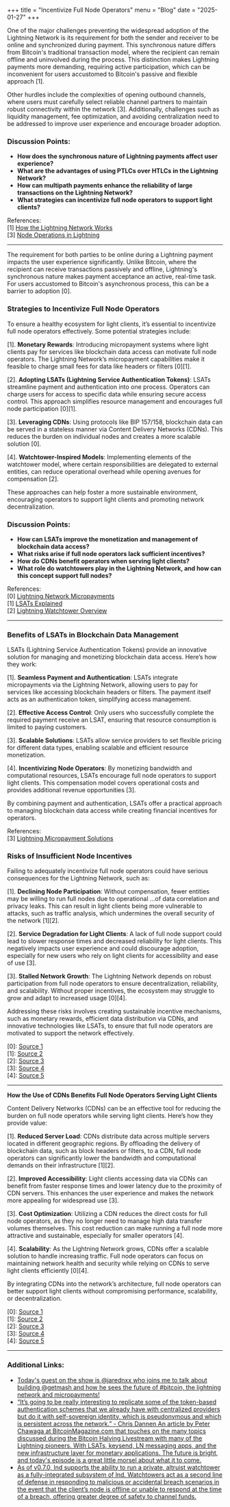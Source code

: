 +++
title = "Incentivize Full Node Operators"
menu = "Blog"
date = "2025-01-27"
+++ 


One of the major challenges preventing the widespread adoption of the Lightning Network is its requirement for both the sender and receiver to be online and synchronized during payment. This synchronous nature differs from Bitcoin's traditional transaction model, where the recipient can remain offline and uninvolved during the process. This distinction makes Lightning payments more demanding, requiring active participation, which can be inconvenient for users accustomed to Bitcoin's passive and flexible approach [1]. 

Other hurdles include the complexities of opening outbound channels, where users must carefully select reliable channel partners to maintain robust connectivity within the network [3]. Additionally, challenges such as liquidity management, fee optimization, and avoiding centralization need to be addressed to improve user experience and encourage broader adoption.

### Discussion Points:
- **How does the synchronous nature of Lightning payments affect user experience?**
- **What are the advantages of using PTLCs over HTLCs in the Lightning Network?**
- **How can multipath payments enhance the reliability of large transactions on the Lightning Network?**
- **What strategies can incentivize full node operators to support light clients?**

References:  
[1] [How the Lightning Network Works](https://github.com/lnbook/lnbook/blob/develop/03_how_ln_works.asciidoc)  
[3] [Node Operations in Lightning](https://github.com/lnbook/lnbook/blob/develop/05_node_operations.asciidoc)  

---

The requirement for both parties to be online during a Lightning payment impacts the user experience significantly. Unlike Bitcoin, where the recipient can receive transactions passively and offline, Lightning's synchronous nature makes payment acceptance an active, real-time task. For users accustomed to Bitcoin's asynchronous process, this can be a barrier to adoption [0]. 

### Strategies to Incentivize Full Node Operators

To ensure a healthy ecosystem for light clients, it’s essential to incentivize full node operators effectively. Some potential strategies include:

[1]. **Monetary Rewards**: Introducing micropayment systems where light clients pay for services like blockchain data access can motivate full node operators. The Lightning Network’s micropayment capabilities make it feasible to charge small fees for data like headers or filters [0][1].

[2]. **Adopting LSATs (Lightning Service Authentication Tokens)**: LSATs streamline payment and authentication into one process. Operators can charge users for access to specific data while ensuring secure access control. This approach simplifies resource management and encourages full node participation [0][1].

[3]. **Leveraging CDNs**: Using protocols like BIP 157/158, blockchain data can be served in a stateless manner via Content Delivery Networks (CDNs). This reduces the burden on individual nodes and creates a more scalable solution [0].

[4]. **Watchtower-Inspired Models**: Implementing elements of the watchtower model, where certain responsibilities are delegated to external entities, can reduce operational overhead while opening avenues for compensation [2].

These approaches can help foster a more sustainable environment, encouraging operators to support light clients and promoting network decentralization.

### Discussion Points:
- **How can LSATs improve the monetization and management of blockchain data access?**
- **What risks arise if full node operators lack sufficient incentives?**
- **How do CDNs benefit operators when serving light clients?**
- **What role do watchtowers play in the Lightning Network, and how can this concept support full nodes?**

References:  
[0] [Lightning Network Micropayments](https://gnusha.org/url/https://lists.linuxfoundation.org/pipermail/lightning-dev/2020-May/002685.html)  
[1] [LSATs Explained](https://gnusha.org/url/https://lists.linuxfoundation.org/pipermail/bitcoin-dev/2020-May/017824.html)  
[2] [Lightning Watchtower Overview](https://gnusha.org/url/https://lists.linuxfoundation.org/pipermail/lightning-dev/2020-May/002678.html)  

---

### Benefits of LSATs in Blockchain Data Management

LSATs (Lightning Service Authentication Tokens) provide an innovative solution for managing and monetizing blockchain data access. Here’s how they work:

[1]. **Seamless Payment and Authentication**: LSATs integrate micropayments via the Lightning Network, allowing users to pay for services like accessing blockchain headers or filters. The payment itself acts as an authentication token, simplifying access management.

[2]. **Effective Access Control**: Only users who successfully complete the required payment receive an LSAT, ensuring that resource consumption is limited to paying customers.

[3]. **Scalable Solutions**: LSATs allow service providers to set flexible pricing for different data types, enabling scalable and efficient resource monetization.

[4]. **Incentivizing Node Operators**: By monetizing bandwidth and computational resources, LSATs encourage full node operators to support light clients. This compensation model covers operational costs and provides additional revenue opportunities [3].

By combining payment and authentication, LSATs offer a practical approach to managing blockchain data access while creating financial incentives for operators.

References:  
[3] [Lightning Micropayment Solutions](https://gnusha.org/url/https://lists.linuxfoundation.org/pipermail/bitcoin-dev/2020-May/017824.html)  

### Risks of Insufficient Node Incentives

Failing to adequately incentivize full node operators could have serious consequences for the Lightning Network, such as:

[1]. **Declining Node Participation**: Without compensation, fewer entities may be willing to run full nodes due to operational ...of data correlation and privacy leaks. This can result in light clients being more vulnerable to attacks, such as traffic analysis, which undermines the overall security of the network [1][2]. 

[2]. **Service Degradation for Light Clients**: A lack of full node support could lead to slower response times and decreased reliability for light clients. This negatively impacts user experience and could discourage adoption, especially for new users who rely on light clients for accessibility and ease of use [3]. 

[3]. **Stalled Network Growth**: The Lightning Network depends on robust participation from full node operators to ensure decentralization, reliability, and scalability. Without proper incentives, the ecosystem may struggle to grow and adapt to increased usage [0][4]. 

Addressing these risks involves creating sustainable incentive mechanisms, such as monetary rewards, efficient data distribution via CDNs, and innovative technologies like LSATs, to ensure that full node operators are motivated to support the network effectively.

[0]: [Source 1](https://gnusha.org/url/https://lists.linuxfoundation.org/pipermail/lightning-dev/2020-May/002685.html)  
[1]: [Source 2](https://gnusha.org/url/https://lists.linuxfoundation.org/pipermail/lightning-dev/2023-July/004010.html)  
[2]: [Source 3](https://github.com/lnbook/lnbook/blob/develop/05_node_operations.asciidoc)  
[3]: [Source 4](https://github.com/lnbook/lnbook/blob/develop/16_security_privacy_ln.asciidoc)  
[4]: [Source 5](https://gnusha.org/url/https://lists.linuxfoundation.org/pipermail/lightning-dev/2018-November/001619.html)  

---

**How the Use of CDNs Benefits Full Node Operators Serving Light Clients**

Content Delivery Networks (CDNs) can be an effective tool for reducing the burden on full node operators while serving light clients. Here’s how they provide value:

[1]. **Reduced Server Load**: CDNs distribute data across multiple servers located in different geographic regions. By offloading the delivery of blockchain data, such as block headers or filters, to a CDN, full node operators can significantly lower the bandwidth and computational demands on their infrastructure [1][2]. 

[2]. **Improved Accessibility**: Light clients accessing data via CDNs can benefit from faster response times and lower latency due to the proximity of CDN servers. This enhances the user experience and makes the network more appealing for widespread use [3]. 

[3]. **Cost Optimization**: Utilizing a CDN reduces the direct costs for full node operators, as they no longer need to manage high data transfer volumes themselves. This cost reduction can make running a full node more attractive and sustainable, especially for smaller operators [4]. 

[4]. **Scalability**: As the Lightning Network grows, CDNs offer a scalable solution to handle increasing traffic. Full node operators can focus on maintaining network health and security while relying on CDNs to serve light clients efficiently [0][4]. 

By integrating CDNs into the network’s architecture, full node operators can better support light clients without compromising performance, scalability, or decentralization.

[0]: [Source 1](https://gnusha.org/url/https://lists.linuxfoundation.org/pipermail/bitcoin-dev/2018-May/016003.html)  
[1]: [Source 2](https://github.com/bitcoin/bips/blob/master/bip-0157.mediawiki)  
[2]: [Source 3](https://gnusha.org/url/https://lists.linuxfoundation.org/pipermail/lightning-dev/2020-May/002678.html)  
[3]: [Source 4](https://github.com/lnbook/lnbook/blob/develop/01_introduction.asciidoc)  
[4]: [Source 5](https://gnusha.org/url/https://lists.linuxfoundation.org/pipermail/lightning-dev/2020-May/002685.html)  

--- 

### Additional Links:

- [Today's guest on the show is @jarednxx who joins me to talk about building @getmash and how he sees the future of #bitcoin, the lightning network and micropayments!](https://fountain.fm/episode/oxKcY0rtOlycPWzsRZGx)
- [“It’s going to be really interesting to replicate some of the token-based authentication schemes that we already have with centralized providers but do it with self-sovereign identity, which is pseudonymous and which is persistent across the network.” - Chris Dannen
An article by Peter Chawaga at BitcoinMagazine.com that touches on the many topics discussed during the Bitcoin Halving Livestream with many of the Lightning pioneers. With LSATs, keysend, LN messaging apps, and the new infrastructure layer for monetary applications. The future is bright, and today's episode is a great little morsel about what it to come.](https://fountain.fm/episode/73BxqbkOEYZyxzcctIig)
- [As of v0.7.0, lnd supports the ability to run a private, altruist watchtower as a fully-integrated subsystem of lnd. Watchtowers act as a second line of defense in responding to malicious or accidental breach scenarios in the event that the client’s node is offline or unable to respond at the time of a breach, offering greater degree of safety to channel funds.](https://github.com/lightningnetwork/lnd/blob/master/docs/watchtower.md)
